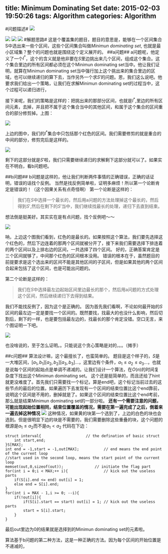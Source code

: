 title: Minimum Dominating Set
date: 2015-02-03 19:50:26
tags: Algorithm
categories: Algorithm
---
#问题描述#
![](/image/20150203202449.png)
<!--more-->
![](/image/20150203202510.png)
![](/image/20150203202517.png)
![](/image/20150203202458.png)
#解题思路#
这是个覆盖集的题目，题目的意思是，能够在一个区间集合S中选出来一些个区间，这些个区间集合叫做*Minimun dominating set*, 也就是最小区域集？整个的问题也就是围绕这个定义展开的。
##a问题##
a问题呢，他定义了一个$I^*$，这个的含义就是他非要在$S$里边挑出来几个区间，组成这个集合。这个集合里边的所有区间都必须在这个Minimun dominating set当中。他让我们证明，就算在Minimun dominating set当中强行加上这个挑出来的集合里边的区域，也可以继续递归的算下去，当作另外一个求$S'$的问题。恩，我们这么说吧。他要求我们给出一个策略，让我们在求解Minimun dominating set的过程当中，这个过程可以递归进行，

接下来呢，我们的策略是这样的：把挑出来的那部分区间，也就是$I^*$,里边的所有区间元素，去掉，并且把不属于这个集合当中的其他区间，和属于这个集合的区间重合的部分修剪掉。上图：

![](/image/20150203204412.png)

上边的图中，我们的$I^*$集合中只包括那个红色的区间。我们需要修剪的就是重合的中间的部分，修剪完后是这样的。

![](/image/20150203204711.png)

剩下的这部分就是$S'$啦，我们只需要继续递归的求解剩下这部分就可以了。如果实在不明白，看b问题吧。

##b问题##
b问题是这样的，他让我们判断两件事情的正确错误，正确的话证明，错误的话找个反例。
当然是找反例简单啦，证明多麻烦！所以第一个论断肯定是错误的！（这个因果关系有点奇怪啊）
第一个论断是这样的：
>我们在$S$中选择一个最长的，然后用a问题的方法处理掉这个最长的，然后得到$S'$,然后在剩下的$S'$当中，我们继续找最长的处理，递归下去直到结束。

想法倒是挺美好。其实实在是有点问题，找个反例吧～～

![](/image/20150203205237.png)

呐，上边这个图我们看到，红色的是最长的。如果按照这个算法，我们要先选择这个红色的，然后下边连着的那两个区间就被分开了，接下来我们需要选择下排连着的两个区间以及上排右边的区间，一共选择了四个区间。
好的，正确答案肯定是三个区间就够了，中间那个红色的区间根本没用。
错误的根本在于，虽然题目的前提要求是这个选出来的区间不能是其他区间的子区间，但是如果其他的两个区间合起来包括了这个区间，也是可能出问题的。

第二个论断是这样的：

>我们在$S$中选择最左边起始区间里边最长的那个，然后用a问题的方式处理这个区间，然后继续递归下去得到结果。

我们不能找反例了，因为这个是正确的。
因为首先我们看啊，不论如何最开始的$S$区间的最左边一定是要找一个区间的。既然要找，找最大的也没什么影响，然后切割后，剩下的一样，也是要包括最左边的，找最长的那个肯定没错。空口无言，来个图证明一下吧。

![](/image/20150203204253.png)

也没啥说的，至于怎么证明。。只能说这个贪心策略是对的，。。（摊手）

##c问题##
算法设计嘛，这个最擅长了，也蛮简单的。
题目是这个样子的，$S$是一大堆区间，$[a_1,b_1][a_2,b_2][a_3,b_3]...$，这里边有个条件，$a_1 {\le} a_2 {\le} a_3...$，也就是说每个区间的起始点是单调不递减的。让我们设计一个算法，在$O(n)$的时间复杂度下找出这个Minimun dominating set。
这个还是挺简单的，而且还给了hint就更没难度了。首先我们只需要找一个标记，算是end吧，这个标记当前过去的这些节点的最后的位置。如果遍历下去发现有一个区间的结束位置比这个end靠前，说明这个区间是不用的，删掉就是了。如果这个区间的结束位置比这个end考前，那么就是结果Minimun dominating set的一部分啦。
**还有一个需要注意的问题，可能出现起始位置相同，结束位置覆盖的情况，需要在第一遍完成了之后，倒着来一遍去掉这种情况**
![](/image/20150203212252.png)
这种情况，如果黄的块第一个选到了，上边的白色的块也会选到。但是很明显下边的块是不需要的，我们需要删除这些重叠的块，这个问题的根源是$a_1 {\le} a_2$而不是$a_1<a_2$
代码在下边：


```
struct interval{					// the defination of basic struct
	int start,end;
}S[MAX];
int end = -1,start = -1,out[MAX]; 			// end means the end point of the current loop
//start used in the second loop, means the start point of the current loop
memset(out,0,sizeof(out));				// initiate the flag part
for(int i = 0;i < MAX;++ i){				// kick out the useless parts
	if(S[i].end <= end) out[i] = 1;
	else end = S[i].end;
}
for(int i = MAX - 1,i >= 0; --i){
	if(!out[i]){
		if(S[i].start == start) out[i] = 1;	// kick out the useless parts
		start = S[i].start;
	}
}
```

最后out里边为0的结果就是选择到的Minimun dominating set的元素啦。

算法基于b问题的第二种方法，这是一种正确的方法。因为每个区间的开始位置是不递减的，


